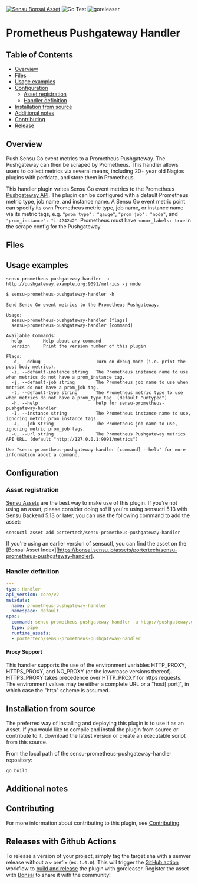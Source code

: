[![Sensu Bonsai Asset](https://img.shields.io/badge/Bonsai-Download%20Me-brightgreen.svg?colorB=89C967&logo=sensu)](https://bonsai.sensu.io/assets/portertech/sensu-prometheus-pushgateway-handler)
![Go Test](https://github.com/portertech/sensu-prometheus-pushgateway-handler/workflows/Go%20Test/badge.svg)
![goreleaser](https://github.com/portertech/sensu-prometheus-pushgateway-handler/workflows/goreleaser/badge.svg)

# Prometheus Pushgateway Handler

## Table of Contents
- [Overview](#overview)
- [Files](#files)
- [Usage examples](#usage-examples)
- [Configuration](#configuration)
  - [Asset registration](#asset-registration)
  - [Handler definition](#handler-definition)
- [Installation from source](#installation-from-source)
- [Additional notes](#additional-notes)
- [Contributing](#contributing)
- [Release](#releases-with-github-actions)

## Overview

Push Sensu Go event metrics to a Prometheus Pushgateway. The
Pushgateway can then be scraped by Prometheus. This handler allows
users to collect metrics via several means, including 20+ year old
Nagios plugins with perfdata, and store them in Prometheus.

This handler plugin writes Sensu Go event metrics to the Prometheus
[Pushgateway
API](https://github.com/prometheus/pushgateway#use-it). The plugin can
be configured with a default Prometheus metric type, job name, and
instance name. A Sensu Go event metric point can specify its own
Prometheus metric type, job name, or instance name via its metric
tags, e.g. `"prom_type": "gauge"`, `"prom_job": "node"`, and
`"prom_instance": "i-424242"`. Prometheus must have `honor_labels:
true` in the scrape config for the Pushgateway.

## Files

## Usage examples

```
sensu-prometheus-pushgateway-handler -u http://pushgateway.example.org:9091/metrics -j node
```

```
$ sensu-prometheus-pushgateway-handler -h

Send Sensu Go event metrics to the Prometheus Pushgateway.

Usage:
  sensu-prometheus-pushgateway-handler [flags]
  sensu-prometheus-pushgateway-handler [command]

Available Commands:
  help        Help about any command
  version     Print the version number of this plugin

Flags:
  -d, --debug                     Turn on debug mode (i.e. print the post body metrics).
  -i, --default-instance string   The Prometheus instance name to use when metrics do not have a prom_instance tag.
  -j, --default-job string        The Prometheus job name to use when metrics do not have a prom_job tag.
  -t, --default-type string       The Prometheus metric type to use when metrics do not have a prom_type tag. (default "untyped")
  -h, --help                      help for sensu-prometheus-pushgateway-handler
  -I, --instance string           The Prometheus instance name to use, ignoring metric prom_instance tags.
  -J, --job string                The Prometheus job name to use, ignoring metric prom_job tags.
  -u, --url string                The Prometheus Pushgateway metrics API URL. (default "http://127.0.0.1:9091/metrics")

Use "sensu-prometheus-pushgateway-handler [command] --help" for more information about a command.
```

## Configuration

### Asset registration

[Sensu Assets][10] are the best way to make use of this plugin. If you're not using an asset, please
consider doing so! If you're using sensuctl 5.13 with Sensu Backend 5.13 or later, you can use the
following command to add the asset:

```
sensuctl asset add portertech/sensu-prometheus-pushgateway-handler
```

If you're using an earlier version of sensuctl, you can find the asset on the [Bonsai Asset Index][https://bonsai.sensu.io/assets/portertech/sensu-prometheus-pushgateway-handler].

### Handler definition

```yml
---
type: Handler
api_version: core/v2
metadata:
  name: prometheus-pushgateway-handler
  namespace: default
spec:
  command: sensu-prometheus-pushgateway-handler -u http://pushgateway.example.org:9091/metrics -j node
  type: pipe
  runtime_assets:
  - portertech/sensu-prometheus-pushgateway-handler
```

#### Proxy Support

This handler supports the use of the environment variables HTTP_PROXY,
HTTPS_PROXY, and NO_PROXY (or the lowercase versions thereof). HTTPS_PROXY takes
precedence over HTTP_PROXY for https requests.  The environment values may be
either a complete URL or a "host[:port]", in which case the "http" scheme is assumed.

## Installation from source

The preferred way of installing and deploying this plugin is to use it as an Asset. If you would
like to compile and install the plugin from source or contribute to it, download the latest version
or create an executable script from this source.

From the local path of the sensu-prometheus-pushgateway-handler repository:

```
go build
```

## Additional notes

## Contributing

For more information about contributing to this plugin, see [Contributing][1].

## Releases with Github Actions

To release a version of your project, simply tag the target sha with a semver release without a `v`
prefix (ex. `1.0.0`). This will trigger the [GitHub action][5] workflow to [build and release][4]
the plugin with goreleaser. Register the asset with [Bonsai][8] to share it with the community!

[1]: https://github.com/sensu/sensu-go/blob/master/CONTRIBUTING.md
[2]: https://github.com/sensu-community/sensu-plugin-sdk
[3]: https://github.com/sensu-plugins/community/blob/master/PLUGIN_STYLEGUIDE.md
[4]: https://github.com/sensu-community/handler-plugin-template/blob/master/.github/workflows/release.yml
[5]: https://github.com/sensu-community/handler-plugin-template/actions
[6]: https://docs.sensu.io/sensu-go/latest/reference/handlers/
[7]: https://github.com/sensu-community/handler-plugin-template/blob/master/main.go
[8]: https://bonsai.sensu.io/
[9]: https://github.com/sensu-community/sensu-plugin-tool
[10]: https://docs.sensu.io/sensu-go/latest/reference/assets/
